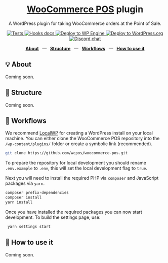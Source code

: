 <div align="center">
  <h1><a href="https://wcpos.com">WooCommerce POS</a> plugin</h1>
  <p>A WordPress plugin for taking WooCommerce orders at the Point of Sale.</p>
  <p>
    <a href="https://github.com/wcpos/woocommerce-pos/actions/workflows/tests.yml">
      <img src="https://github.com/wcpos/woocommerce-pos/actions/workflows/tests.yml/badge.svg" alt="Tests" />
    </a>
    <a href="https://wcpos.github.io/woocommerce-pos">
      <img src="https://github.com/wcpos/woocommerce-pos/actions/workflows/build-docs.yml/badge.svg" alt="Hooks docs" />
    </a>
    <a href="https://wcposdev.wpengine.com/pos">
      <img src="https://github.com/wcpos/woocommerce-pos/actions/workflows/wp-engine.yml/badge.svg" alt="Deploy to WP Engine" />
    </a>
    <a href="https://wordpress.org/plugins/woocommerce-pos/">
      <img src="https://github.com/wcpos/woocommerce-pos/actions/workflows/wporg-deploy.yml/badge.svg" alt="Deploy to WordPress.org" />
    </a>
    <a href="https://wcpos.com/discord">
      <img src="https://img.shields.io/discord/711884517081612298?color=%237289DA&label=WCPOS&logo=discord&logoColor=white" alt="Discord chat" />
    </a>
  </p>
  <p>
    <a href="https://github.com/wcpos/woocommerce-pos#-structure"><b>About</b></a>
    &ensp;&mdash;&ensp;
    <a href="https://github.com/wcpos/woocommerce-pos#-structure"><b>Structure</b></a>
    &ensp;&mdash;&ensp;
    <a href="https://github.com/wcpos/woocommerce-pos#-workflows"><b>Workflows</b></a>
    &ensp;&mdash;&ensp;
    <a href="https://github.com/wcpos/woocommerce-pos#-how-to-use-it"><b>How to use it</b></a>
  </p>
</div>

## 💡 About

Coming soon.

## 📁 Structure

Coming soon.

## 👷 Workflows

We recommend [LocalWP](https://localwp.com/) for creating a WordPress install on your local machine. 
You can either clone the WooCommerce POS repository into the `/wp-content/plugins/` folder or create a symbolic link (recommended).

```sh
git clone https://github.com/wcpos/woocommerce-pos.git
```

To prepare the repository for local development you should rename `.env.example` to `.env`, this will set the local development flag to `true`.

Next you will need to install the required PHP via `composer` and JavaScript packages via `yarn`.

```sh
composer prefix-dependencies
composer install
yarn install
```

Once you have installed the required packages you can now start development. To build the settings page, use: 

```sh
 yarn settings start
```

## 🚀 How to use it

Coming soon.

